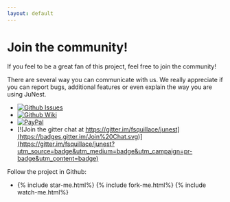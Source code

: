 ```yaml
---
layout: default
---
```

Join the community!
===================
If you feel to be a great fan of this project, feel free to join the community!

There are several way you can communicate with us. We really appreciate if
you can report bugs, additional features or even explain the way you are using JuNest.

- [![Github Issues](https://img.shields.io/badge/Github-Issues-orange.svg)](https://github.com/fsquillace/junest/issues)
- [![Github Wiki](https://img.shields.io/badge/Github-Wiki-green.svg)](https://github.com/fsquillace/junest/wiki)
- [![PayPal](https://img.shields.io/badge/PayPal-Donate%20a%20beer-blue.svg)](https://www.paypal.com/cgi-bin/webscr?cmd=_s-xclick&hosted_button_id=8LEHQKBCYTACY)
- [![Join the gitter chat at https://gitter.im/fsquillace/junest](https://badges.gitter.im/Join%20Chat.svg)](https://gitter.im/fsquillace/junest?utm_source=badge&utm_medium=badge&utm_campaign=pr-badge&utm_content=badge)

Follow the project in Github:

- {% include star-me.html%} {% include fork-me.html%} {% include watch-me.html%}
